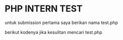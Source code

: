 # PHP INTERN TEST
untuk submission pertama saya berikan nama test.php

berikut kodenya jika kesulitan mencari test.php

<?php
error_reporting(E_ALL);
ini_set('display_errors', 1);

$size = 7;

for ($i = 0; $i < $size; $i++) {
    for ($j = 0; $j < $size; $j++) {
        if ($j == $i || $j == ($size - 1 - $i)) {
            echo "X ";
        } else {
            echo "O ";
        }
    }
    echo PHP_EOL;
}
